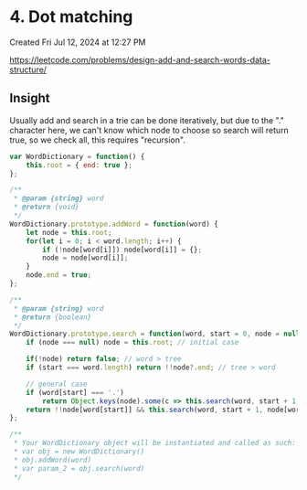 # 4. Dot matching
Created Fri Jul 12, 2024 at 12:27 PM

https://leetcode.com/problems/design-add-and-search-words-data-structure/

## Insight
Usually add and search in a trie can be done iteratively, but due to the "." character here, we can't know which node to choose so search will return true, so we check all, this requires "recursion".

```js
var WordDictionary = function() {
    this.root = { end: true };
};

/** 
 * @param {string} word
 * @return {void}
 */
WordDictionary.prototype.addWord = function(word) {
    let node = this.root;
    for(let i = 0; i < word.length; i++) {
        if (!node[word[i]]) node[word[i]] = {};
        node = node[word[i]];
    }
    node.end = true;
};

/** 
 * @param {string} word
 * @return {boolean}
 */
WordDictionary.prototype.search = function(word, start = 0, node = null) {
    if (node === null) node = this.root; // initial case

    if(!node) return false; // word > tree
    if (start === word.length) return !!node?.end; // tree > word

    // general case
    if (word[start] === '.') 
        return Object.keys(node).some(c => this.search(word, start + 1, node[c]));
    return !!node[word[start]] && this.search(word, start + 1, node[word[start]]);
};

/** 
 * Your WordDictionary object will be instantiated and called as such:
 * var obj = new WordDictionary()
 * obj.addWord(word)
 * var param_2 = obj.search(word)
 */
```

